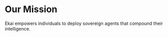 # Our Mission

Ekai empowers individuals to deploy sovereign agents that compound their intelligence.